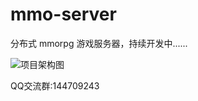 # mmo-server
分布式 mmorpg 游戏服务器，持续开发中......

![项目架构图](https://raw.githubusercontent.com/jzyong/mmo-server/master/mmo-res/img/mmo%E6%9C%8D%E5%8A%A1%E5%99%A8.png)

QQ交流群:144709243
